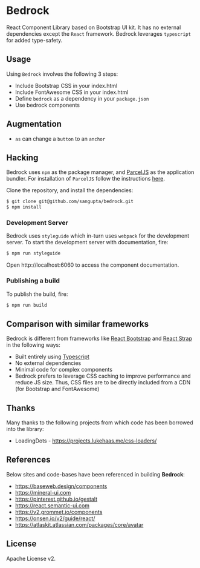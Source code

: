 # Bedrock

React Component Library based on Bootstrap UI kit. It has no external
dependencies except the `React` framework. Bedrock leverages `typescript` 
for added type-safety.

## Usage

Using `Bedrock` involves the following 3 steps:

* Include Bootstrap CSS in your index.html
* Include FontAwesome CSS in your index.html
* Define `bedrock` as a dependency in your `package.json`
* Use bedrock components

## Augmentation

* `as` can change a `button` to an `anchor`

## Hacking

Bedrock uses `npm` as the package manager, and [ParcelJS](https://parceljs.org/) 
as the application bundler. For installation of `ParcelJS` follow the instructions
[here](https://parceljs.org/getting_started.html).

Clone the repository, and install the dependencies:

```sh
$ git clone git@github.com/sangupta/bedrock.git
$ npm install
```

### Development Server

Bedrock uses `styleguide` which in-turn uses `webpack` for the development
server. To start the development server with documentation, fire:

```sh
$ npm run styleguide
```

Open http://localhost:6060 to access the component documentation.

### Publishing a build

To publish the build, fire:

```sh
$ npm run build
```

## Comparison with similar frameworks

Bedrock is different from frameworks like [React Bootstrap](https://react-bootstrap.github.io/) and [React Strap](https://reactstrap.github.io/) in the following ways:

* Built entirely using [Typescript](https://www.typescriptlang.org/)
* No external dependencies
* Minimal code for complex components
* Bedrock prefers to leverage CSS caching to improve performance and reduce JS size. Thus, CSS files are to be directly included from a CDN (for Bootstrap and FontAwesome)

## Thanks

Many thanks to the following projects from which code has been borrowed into the library:

* LoadingDots - https://projects.lukehaas.me/css-loaders/

## References

Below sites and code-bases have been referenced in building **Bedrock**:

* https://baseweb.design/components
* https://mineral-ui.com
* https://pinterest.github.io/gestalt
* https://react.semantic-ui.com
* https://v2.grommet.io/components
* https://onsen.io/v2/guide/react/
* https://atlaskit.atlassian.com/packages/core/avatar

## License

Apache License v2.
